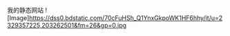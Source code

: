 我的静态网站
![Image]https://dss0.bdstatic.com/70cFuHSh_Q1YnxGkpoWK1HF6hhy/it/u=2329357225,203262501&fm=26&gp=0.jpg
